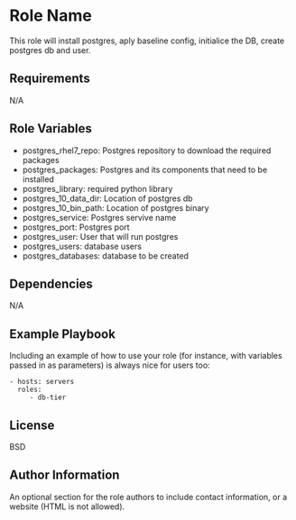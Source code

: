 Role Name
=========

This role will install postgres, aply baseline config, initialice the DB, create postgres db and user. 

Requirements
------------

N/A

Role Variables
--------------

  - postgres_rhel7_repo: Postgres repository to download the required packages
  - postgres_packages: Postgres and its components that need to be installed
  - postgres_library: required python library
  - postgres_10_data_dir: Location of postgres db
  - postgres_10_bin_path: Location of postgres binary
  - postgres_service: Postgres servive name
  - postgres_port: Postgres port
  - postgres_user: User that will run postgres
  - postgres_users: database users 
  - postgres_databases: database to be created

Dependencies
------------

N/A

Example Playbook
----------------

Including an example of how to use your role (for instance, with variables passed in as parameters) is always nice for users too:

    - hosts: servers
      roles:
         - db-tier

License
-------

BSD

Author Information
------------------

An optional section for the role authors to include contact information, or a website (HTML is not allowed).
